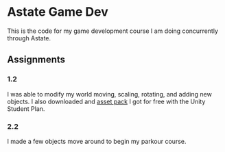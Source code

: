 # Astate Game Dev 

This is the code for my game development course I am doing concurrently through Astate.

## Assignments

### 1.2

I was able to modify my world moving, scaling, rotating, and adding new objects.
I also downloaded and [asset pack](https://assetstore.unity.com/packages/3d/environments/urban/snaps-prototype-school-154693) I got for free with the Unity Student Plan.

### 2.2

I made a few objects move around to begin my parkour course.
